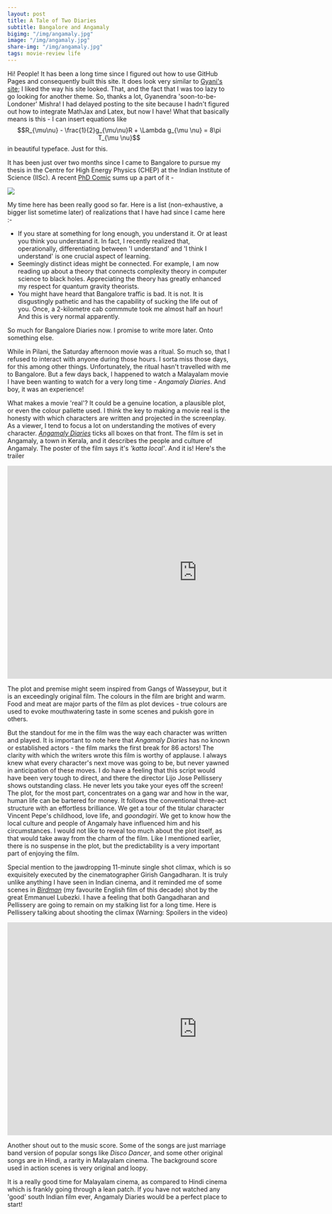 ```yaml
---
layout: post
title: A Tale of Two Diaries
subtitle: Bangalore and Angamaly
bigimg: "/img/angamaly.jpg"
image: "/img/angamaly.jpg"
share-img: "/img/angamaly.jpg"
tags: movie-review life
---
```


Hi! People! It has been a long time since I figured out how to use GitHub Pages and consequently built this site. It does look very similar to [Gyani's site](https://gyani.net/); I liked the way his site looked. That, and the fact that I was too lazy to go looking for another theme. So, thanks a lot, Gyanendra 'soon-to-be-Londoner' Mishra! I had delayed posting to the site because I hadn't figured out how to integrate MathJax and Latex, but now I have! What that basically means is this - I can insert equations like $$R_{\mu\nu} - \frac{1}{2}g_{\mu\nu}R + \Lambda g_{\mu \nu} = 8\pi T_{\mu \nu}$$
in beautiful typeface. Just for this.

It has been just over two months since I came to Bangalore to pursue my thesis in the Centre for High Energy Physics (CHEP) at the Indian Institute of Science (IISc). A recent [PhD Comic](http://phdcomics.com) sums up a part of it -

![](http://phdcomics.com/comics/archive/phd082817s.gif)

 My time here has been really good so far. Here is a list (non-exhaustive, a bigger list sometime later) of realizations that I have had since I came here :-

* If you stare at something for long enough, you understand it. Or at least you think you understand it. In fact, I recently realized that, operationally, differentiating between 'I understand' and 'I think I understand' is one crucial aspect of learning.
* Seemingly distinct ideas might be connected. For example, I am now reading up about a theory that connects complexity theory in computer science to black holes. Appreciating the theory has greatly enhanced my respect for quantum gravity theorists. 
* You might have heard that Bangalore traffic is bad. It is not. It is disgustingly pathetic and has the capability of sucking the life out of you. Once, a 2-kilometre cab commmute took me almost half an hour! And this is very normal apparently.

So much for Bangalore Diaries now. I promise to write more later. Onto something else.

While in Pilani, the Saturday afternoon movie was a ritual. So much so, that I refused to interact with anyone during those hours. I sorta miss those days, for this among other things. Unfortunately, the ritual hasn't travelled with me to Bangalore. But a few days back, I happened to watch a Malayalam movie I have been wanting to watch for a very long time - _Angamaly Diaries_. And boy, it was an experience!

What makes a movie 'real'? It could be a genuine location, a plausible plot, or even the colour pallette used. I think the key to making a movie real is the honesty with which characters are written and projected in the screenplay. As a viewer, I tend to focus a lot on understanding the motives of every character. [_Angamaly Diaries_](http://www.imdb.com/title/tt6167894/) ticks all boxes on that front. The film is set in Angamaly, a town in Kerala, and it describes the people and culture of Angamaly. The poster of the film says it's _'katta local'_. And it is! Here's the trailer 

<iframe width="854" height="480" src="https://www.youtube.com/embed/4yRBJCrjabU" frameborder="0" allowfullscreen></iframe>

The plot and premise might seem inspired from Gangs of Wasseypur, but it is an exceedingly original film. The colours in the film are bright and warm. Food and meat are major parts of the film as plot devices - true colours are used to evoke mouthwatering taste in some scenes and pukish gore in others.

But the standout for me in the film was the way each character was written and played. It is important to note here that _Angamaly Diaries_ has no known or established actors - the film marks the first break for 86 actors! The clarity with which the writers wrote this film is worthy of applause. I always knew what every character's next move was going to be, but never yawned in anticipation of these moves. I do have a feeling that this script would have been very tough to direct, and there the director Lijo Jose Pellissery shows outstanding class. He never lets you take your eyes off the screen! The plot, for the most part, concentrates on a gang war and how in the war, human life can be bartered for money. It follows the conventional three-act structure with an effortless brilliance. We get a tour of the titular character Vincent Pepe's childhood, love life, and _goondagiri_. We get to know how the local culture and people of Angamaly have influenced him and his circumstances. I would not like to reveal too much about the plot itself, as that would take away from the charm of the film. Like I mentioned earlier, there is no suspense in the plot, but the predictability is a very important part of enjoying the film.

Special mention to the jawdropping 11-minute single shot climax, which is so exquisitely executed by the cinematographer Girish Gangadharan. It is truly unlike anything I have seen in Indian cinema, and it reminded me of some scenes in [_Birdman_](http://www.imdb.com/title/tt2562232/) (my favourite English film of this decade) shot by the great Emmanuel Lubezki.  I have a feeling that both Gangadharan and Pellissery are going to remain on my stalking list for a long time. Here is Pellissery talking about shooting the climax (Warning: Spoilers in the video)

<iframe width="854" height="480" src="https://www.youtube.com/embed/-NGy0R9vTFE" frameborder="0" allowfullscreen></iframe>

Another shout out to the music score. Some of the songs are just marriage band version of popular songs like _Disco Dancer_, and some other original songs are in Hindi, a rarity in Malayalam cinema. The background score used in action scenes is very original and loopy.

It is a really good time for Malayalam cinema, as compared to Hindi cinema which is frankly going through a lean patch. If you have not watched any 'good' south Indian film ever, Angamaly Diaries would be a perfect place to start!  